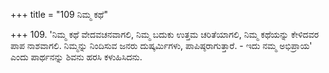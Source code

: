 +++
title = "109 ನಿಮ್ಮ ಕಥೆ"

+++
109. 'ನಿಮ್ಮ ಕಥೆ ವೇದವಚನವಾಗಲಿ, ನಿಮ್ಮ ಬದುಕು ಉತ್ತಮ ಚರಿತೆಯಾಗಲಿ, ನಿಮ್ಮ ಕಥೆಯನ್ನು ಕೇಳಿದವರ ಪಾಪ ನಾಶವಾಗಲಿ. ನಿಮ್ಮನ್ನು ನಿಂದಿಸುವ ಜನರು ದುಷ್ಕರ್ಮಿಗಳು, ಪಾಪಿಷ್ಠರಾಗುತ್ತಾರೆ.  - ಇದು ನಮ್ಮ ಅಭಿಪ್ರಾಯ' ಎಂದು ಪಾರ್ಥನನ್ನು ಶಿವನು ಹರಸಿ ಕಳುಹಿಸಿದನು.